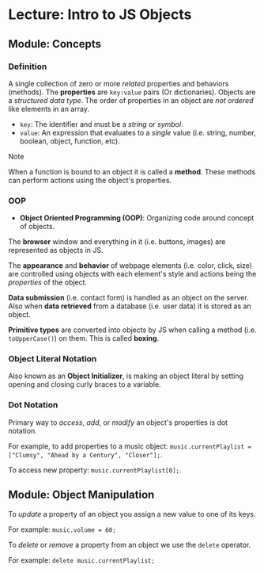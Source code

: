 # Lecture: Intro to JS Objects

## Module: Concepts

### Definition

A single collection of zero or more _related_ properties and behaviors (methods). The **properties** are `key:value` pairs (Or dictionaries). Objects are a _structured data type_. The order of properties in an object are _not ordered_ like elements in an array.

- `key`: The identifier and must be a _string_ or _symbol_.
- `value`: An expression that evaluates to a _single_ value (i.e. string, number, boolean, object, function, etc).

> [!NOTE]
> When a function is bound to an object it is called a **method**. These methods can perform actions using the object's properties.

### OOP

- **Object Oriented Programming (OOP)**: Organizing code around concept of objects.

The **browser** window and everything in it (i.e. buttons, images) are represented as objects in JS.

The **appearance** and **behavior** of webpage elements (i.e. color, click, size) are controlled using objects with each element's style and actions being the _properties_ of the object.

**Data submission** (i.e. contact form) is handled as an object on the server. Also when **data retrieved** from a database (i.e. user data) it is stored as an object.

**Primitive types** are converted into objects by JS when calling a method (i.e. `toUpperCase()`) on them. This is called **boxing**.

### Object Literal Notation

Also known as an **Object Initializer**, is making an object literal by setting opening and closing curly braces to a variable.

### Dot Notation

Primary way to _access_, _add_, or _modify_ an object's properties is dot notation.

For example, to add properties to a music object: `music.currentPlaylist = ["Clumsy", "Ahead by a Century", "Closer"];`.

To access new property: `music.currentPlaylist[0];`.

## Module: Object Manipulation

To _update_ a property of an object you assign a new value to one of its keys.

For example: `music.volume = 60;`

To _delete_ or _remove_ a property from an object we use the `delete` operator.

For example: `delete music.currentPlaylist;`
